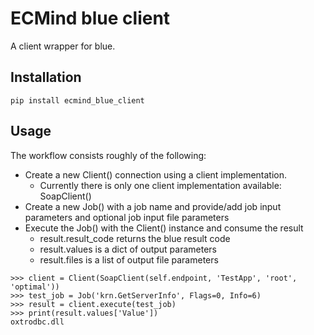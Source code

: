 # ECMind blue client

A client wrapper for blue.

## Installation

`pip install ecmind_blue_client`

## Usage

The workflow consists roughly of the following:

- Create a new Client() connection using a client implementation. 
    - Currently there is only one client implementation available: SoapClient()
- Create a new Job() with a job name and provide/add job input parameters and optional job input file parameters
- Execute the Job() with the Client() instance and consume the result 
   - result.result_code returns the blue result code
   - result.values is a dict of output parameters
   - result.files is a list of output file parameters

```
>>> client = Client(SoapClient(self.endpoint, 'TestApp', 'root', 'optimal'))
>>> test_job = Job('krn.GetServerInfo', Flags=0, Info=6)
>>> result = client.execute(test_job)
>>> print(result.values['Value'])
oxtrodbc.dll
```